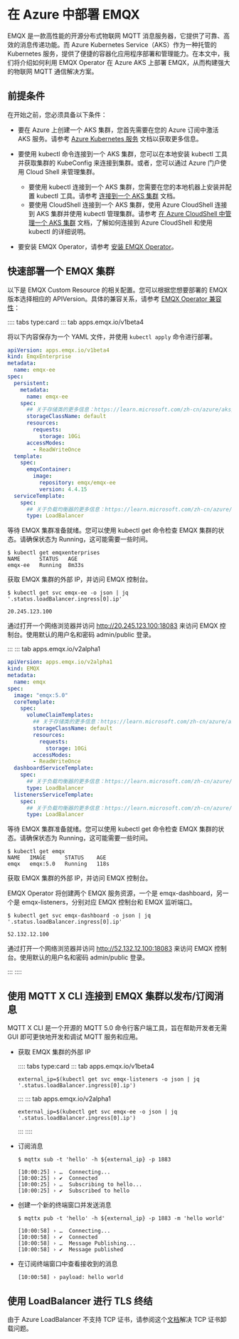# 在 Azure 中部署 EMQX

EMQX 是一款高性能的开源分布式物联网 MQTT 消息服务器，它提供了可靠、高效的消息传递功能。而 Azure Kubernetes Service（AKS）作为一种托管的 Kubernetes 服务，提供了便捷的容器化应用程序部署和管理能力。在本文中，我们将介绍如何利用 EMQX Operator 在 Azure AKS 上部署 EMQX，从而构建强大的物联网 MQTT 通信解决方案。


## 前提条件

在开始之前，您必须具备以下条件：

- 要在 Azure 上创建一个 AKS 集群，您首先需要在您的 Azure 订阅中激活 AKS 服务。请参考 [Azure Kubernetes 服务](https://learn.microsoft.com/zh-cn/azure/aks/) 文档以获取更多信息。

- 要使用 kubectl 命令连接到一个 AKS 集群，您可以在本地安装 kubectl 工具并获取集群的 KubeConfig 来连接到集群。或者，您可以通过 Azure 门户使用 Cloud Shell 来管理集群。
  - 要使用 kubectl 连接到一个 AKS 集群，您需要在您的本地机器上安装并配置 kubectl 工具。请参考 [连接到一个 AKS 集群](https://learn.microsoft.com/zh-cn/azure/aks/learn/quick-kubernetes-deploy-cli) 文档。
  - 要使用 CloudShell 连接到一个 AKS 集群，使用 Azure CloudShell 连接到 AKS 集群并使用 kubectl 管理集群。请参考 [在 Azure CloudShell 中管理一个 AKS 集群](https://learn.microsoft.com/zh-cn/azure/aks/learn/quick-kubernetes-deploy-portal?tabs=azure-cli) 文档，了解如何连接到 Azure CloudShell 和使用 kubectl 的详细说明。

- 要安装 EMQX Operator，请参考 [安装 EMQX Operator](../getting-started/getting-started.md)。

## 快速部署一个 EMQX 集群

以下是 EMQX Custom Resource 的相关配置。您可以根据您想要部署的 EMQX 版本选择相应的 APIVersion。具体的兼容关系，请参考 [EMQX Operator 兼容性](../README.md)：

:::: tabs type:card
::: tab apps.emqx.io/v1beta4

将以下内容保存为一个 YAML 文件，并使用 `kubectl apply` 命令进行部署。

```yaml
apiVersion: apps.emqx.io/v1beta4
kind: EmqxEnterprise
metadata:
  name: emqx-ee
spec:
  persistent:
    metadata:
      name: emqx-ee
    spec:
      ## 关于存储类的更多信息：https://learn.microsoft.com/zh-cn/azure/aks/concepts-storage#storage-classes
      storageClassName: default
      resources:
        requests:
          storage: 10Gi
      accessModes:
        - ReadWriteOnce
  template:
    spec:
      emqxContainer:
        image:
          repository: emqx/emqx-ee
          version: 4.4.15
  serviceTemplate:
    spec:
      ## 关于负载均衡器的更多信息：https://learn.microsoft.com/zh-cn/azure/aks/load-balancer-standard
      type: LoadBalancer
```

等待 EMQX 集群准备就绪。您可以使用 kubectl get 命令检查 EMQX 集群的状态。请确保状态为 Running，这可能需要一些时间。


```shell
$ kubectl get emqxenterprises
NAME      STATUS   AGE
emqx-ee   Running  8m33s
```

获取 EMQX 集群的外部 IP，并访问 EMQX 控制台。

```shell
$ kubectl get svc emqx-ee -o json | jq '.status.loadBalancer.ingress[0].ip'

20.245.123.100
```

通过打开一个网络浏览器并访问 http://20.245.123.100:18083 来访问 EMQX 控制台。使用默认的用户名和密码 admin/public 登录。

:::
::: tab apps.emqx.io/v2alpha1

```yaml
apiVersion: apps.emqx.io/v2alpha1
kind: EMQX
metadata:
  name: emqx
spec:
  image: "emqx:5.0"
  coreTemplate:
    spec:
      volumeClaimTemplates:
        ## 关于存储类的更多信息：https://learn.microsoft.com/zh-cn/azure/aks/concepts-storage#storage-classes
        storageClassName: default
        resources:
          requests:
            storage: 10Gi
        accessModes:
        - ReadWriteOnce
  dashboardServiceTemplate:
    spec:
      ## 关于负载均衡器的更多信息：https://learn.microsoft.com/zh-cn/azure/aks/load-balancer-standard
      type: LoadBalancer
  listenersServiceTemplate:
    spec:
      ## 关于负载均衡器的更多信息：https://learn.microsoft.com/zh-cn/azure/aks/load-balancer-standard
      type: LoadBalancer
```

等待 EMQX 集群准备就绪。您可以使用 kubectl get 命令检查 EMQX 集群的状态。请确保状态为 Running，这可能需要一些时间。

```shell
$ kubectl get emqx
NAME   IMAGE      STATUS    AGE
emqx   emqx:5.0   Running   118s
```

获取 EMQX 集群的外部 IP，并访问 EMQX 控制台。

EMQX Operator 将创建两个 EMQX 服务资源，一个是 emqx-dashboard，另一个是 emqx-listeners，分别对应 EMQX 控制台和 EMQX 监听端口。

```shell
$ kubectl get svc emqx-dashboard -o json | jq '.status.loadBalancer.ingress[0].ip'

52.132.12.100
```

通过打开一个网络浏览器并访问 http://52.132.12.100:18083 来访问 EMQX 控制台。使用默认的用户名和密码 admin/public 登录。

:::
::::

## 使用 MQTT X CLI 连接到 EMQX 集群以发布/订阅消息

MQTT X CLI 是一个开源的 MQTT 5.0 命令行客户端工具，旨在帮助开发者无需 GUI 即可更快地开发和调试 MQTT 服务和应用。

- 获取 EMQX 集群的外部 IP

    :::: tabs type:card
    ::: tab apps.emqx.io/v1beta4

    ```shell
    external_ip=$(kubectl get svc emqx-listeners -o json | jq '.status.loadBalancer.ingress[0].ip')
    ```

    :::
    ::: tab apps.emqx.io/v2alpha1

    ```shell
    external_ip=$(kubectl get svc emqx-ee -o json | jq '.status.loadBalancer.ingress[0].ip')
    ```

    :::
    ::::

- 订阅消息

  ```shell
  $ mqttx sub -t 'hello' -h ${external_ip} -p 1883

  [10:00:25] › …  Connecting...
  [10:00:25] › ✔  Connected
  [10:00:25] › …  Subscribing to hello...
  [10:00:25] › ✔  Subscribed to hello
  ```

- 创建一个新的终端窗口并发送消息

    ```shell
    $ mqttx pub -t 'hello' -h ${external_ip} -p 1883 -m 'hello world'

    [10:00:58] › …  Connecting...
    [10:00:58] › ✔  Connected
    [10:00:58] › …  Message Publishing...
    [10:00:58] › ✔  Message published
    ```

- 在订阅终端窗口中查看接收到的消息

  ```shell
  [10:00:58] › payload: hello world
  ```

## 使用 LoadBalancer 进行 TLS 终结

由于 Azure LoadBalancer 不支持 TCP 证书，请参阅这个[文档](https://github.com/emqx/emqx-operator/discussions/312)解决 TCP 证书卸载问题。

